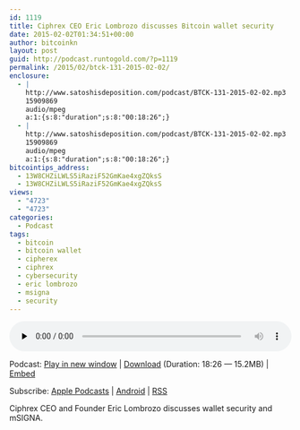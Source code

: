 ```yaml
---
id: 1119
title: Ciphrex CEO Eric Lombrozo discusses Bitcoin wallet security
date: 2015-02-02T01:34:51+00:00
author: bitcoinkn
layout: post
guid: http://podcast.runtogold.com/?p=1119
permalink: /2015/02/btck-131-2015-02-02/
enclosure:
  - |
    http://www.satoshisdeposition.com/podcast/BTCK-131-2015-02-02.mp3
    15909869
    audio/mpeg
    a:1:{s:8:"duration";s:8:"00:18:26";}
  - |
    http://www.satoshisdeposition.com/podcast/BTCK-131-2015-02-02.mp3
    15909869
    audio/mpeg
    a:1:{s:8:"duration";s:8:"00:18:26";}
bitcointips_address:
  - 13W8CHZiLWLS5iRaziF52GmKae4xgZQksS
  - 13W8CHZiLWLS5iRaziF52GmKae4xgZQksS
views:
  - "4723"
  - "4723"
categories:
  - Podcast
tags:
  - bitcoin
  - bitcoin wallet
  - cipherex
  - ciphrex
  - cybersecurity
  - eric lombrozo
  - msigna
  - security
---
```

<!--powerpress_player-->

<div class="powerpress_player" id="powerpress_player_5723">
  <audio class="wp-audio-shortcode" id="audio-1119-134" preload="none" style="width: 100%;" controls="controls"><source type="audio/mpeg" src="http://media.blubrry.com/bitcoinruntogold/p/www.satoshisdeposition.com/podcast/BTCK-131-2015-02-02.mp3?_=134" /><a href="http://media.blubrry.com/bitcoinruntogold/p/www.satoshisdeposition.com/podcast/BTCK-131-2015-02-02.mp3">http://media.blubrry.com/bitcoinruntogold/p/www.satoshisdeposition.com/podcast/BTCK-131-2015-02-02.mp3</a></audio>
</div>

<p class="powerpress_links powerpress_links_mp3">
  Podcast: <a href="http://media.blubrry.com/bitcoinruntogold/p/www.satoshisdeposition.com/podcast/BTCK-131-2015-02-02.mp3" class="powerpress_link_pinw" target="_blank" title="Play in new window" onclick="return powerpress_pinw('https://www.bitcoin.kn/?powerpress_pinw=1119-podcast');" rel="nofollow">Play in new window</a> | <a href="http://media.blubrry.com/bitcoinruntogold/s/www.satoshisdeposition.com/podcast/BTCK-131-2015-02-02.mp3" class="powerpress_link_d" title="Download" rel="nofollow" download="BTCK-131-2015-02-02.mp3">Download</a> (Duration: 18:26 &#8212; 15.2MB) | <a href="#" class="powerpress_link_e" title="Embed" onclick="return powerpress_show_embed('1119-podcast');" rel="nofollow">Embed</a>
</p>

<p class="powerpress_embed_box" id="powerpress_embed_1119-podcast" style="display: none;">
  <input id="powerpress_embed_1119-podcast_t" type="text" value="<iframe width=&quot;320&quot; height=&quot;30&quot; src=&quot;https://www.bitcoin.kn/?powerpress_embed=1119-podcast&amp;powerpress_player=mediaelement-audio&quot; frameborder=&quot;0&quot; scrolling=&quot;no&quot;></iframe>" onclick="javascript: this.select();" onfocus="javascript: this.select();" style="width: 70%;" readOnly />
</p>

<p class="powerpress_links powerpress_subscribe_links">
  Subscribe: <a href="https://itunes.apple.com/WebObjects/MZStore.woa/wa/viewPodcast?id=301670981&mt=2&ls=1#episodeGuid=http%3A%2F%2Fpodcast.runtogold.com%2F%3Fp%3D1119" class="powerpress_link_subscribe powerpress_link_subscribe_itunes" title="Subscribe on Apple Podcasts" rel="nofollow">Apple Podcasts</a> | <a href="https://subscribeonandroid.com/www.bitcoin.kn/feed/podcast/" class="powerpress_link_subscribe powerpress_link_subscribe_android" title="Subscribe on Android" rel="nofollow">Android</a> | <a href="https://www.bitcoin.kn/feed/podcast/" class="powerpress_link_subscribe powerpress_link_subscribe_rss" title="Subscribe via RSS" rel="nofollow">RSS</a>
</p>

Ciphrex CEO and Founder Eric Lombrozo discusses wallet security and mSIGNA.